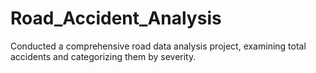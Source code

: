 # Road_Accident_Analysis
Conducted a comprehensive road data analysis project, examining total accidents and categorizing them by severity.
